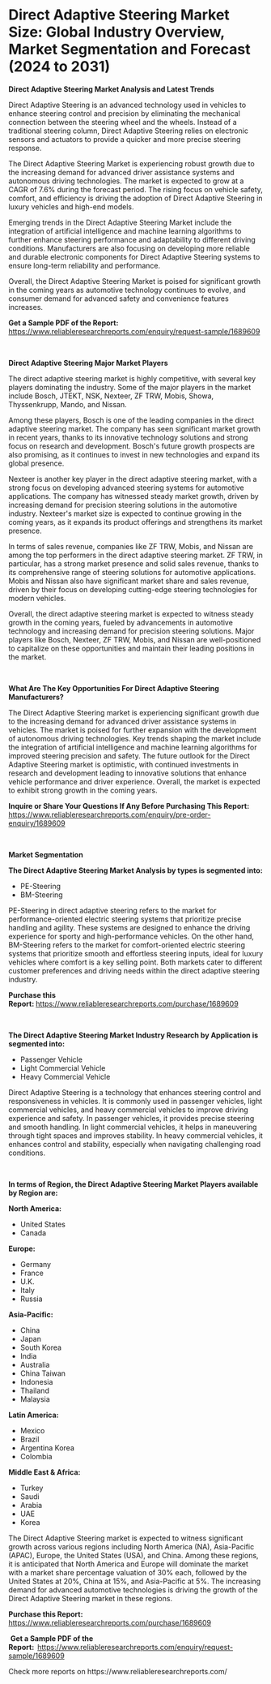 <p><h1>Direct Adaptive Steering Market Size: Global Industry Overview, Market Segmentation and Forecast (2024 to 2031)</h1></p><p><strong>Direct Adaptive Steering Market Analysis and Latest Trends</strong></p>
<p><p>Direct Adaptive Steering is an advanced technology used in vehicles to enhance steering control and precision by eliminating the mechanical connection between the steering wheel and the wheels. Instead of a traditional steering column, Direct Adaptive Steering relies on electronic sensors and actuators to provide a quicker and more precise steering response.</p><p>The Direct Adaptive Steering Market is experiencing robust growth due to the increasing demand for advanced driver assistance systems and autonomous driving technologies. The market is expected to grow at a CAGR of 7.6% during the forecast period. The rising focus on vehicle safety, comfort, and efficiency is driving the adoption of Direct Adaptive Steering in luxury vehicles and high-end models.</p><p>Emerging trends in the Direct Adaptive Steering Market include the integration of artificial intelligence and machine learning algorithms to further enhance steering performance and adaptability to different driving conditions. Manufacturers are also focusing on developing more reliable and durable electronic components for Direct Adaptive Steering systems to ensure long-term reliability and performance.</p><p>Overall, the Direct Adaptive Steering Market is poised for significant growth in the coming years as automotive technology continues to evolve, and consumer demand for advanced safety and convenience features increases.</p></p>
<p><strong>Get a Sample PDF of the Report:&nbsp;</strong> <a href="https://www.reliableresearchreports.com/enquiry/request-sample/1689609">https://www.reliableresearchreports.com/enquiry/request-sample/1689609</a></p>
<p>&nbsp;</p>
<p><strong>Direct Adaptive Steering Major Market Players</strong></p>
<p><p>The direct adaptive steering market is highly competitive, with several key players dominating the industry. Some of the major players in the market include Bosch, JTEKT, NSK, Nexteer, ZF TRW, Mobis, Showa, Thyssenkrupp, Mando, and Nissan.</p><p>Among these players, Bosch is one of the leading companies in the direct adaptive steering market. The company has seen significant market growth in recent years, thanks to its innovative technology solutions and strong focus on research and development. Bosch's future growth prospects are also promising, as it continues to invest in new technologies and expand its global presence.</p><p>Nexteer is another key player in the direct adaptive steering market, with a strong focus on developing advanced steering systems for automotive applications. The company has witnessed steady market growth, driven by increasing demand for precision steering solutions in the automotive industry. Nexteer's market size is expected to continue growing in the coming years, as it expands its product offerings and strengthens its market presence.</p><p>In terms of sales revenue, companies like ZF TRW, Mobis, and Nissan are among the top performers in the direct adaptive steering market. ZF TRW, in particular, has a strong market presence and solid sales revenue, thanks to its comprehensive range of steering solutions for automotive applications. Mobis and Nissan also have significant market share and sales revenue, driven by their focus on developing cutting-edge steering technologies for modern vehicles.</p><p>Overall, the direct adaptive steering market is expected to witness steady growth in the coming years, fueled by advancements in automotive technology and increasing demand for precision steering solutions. Major players like Bosch, Nexteer, ZF TRW, Mobis, and Nissan are well-positioned to capitalize on these opportunities and maintain their leading positions in the market.</p></p>
<p>&nbsp;</p>
<p><strong>What Are The Key Opportunities For Direct Adaptive Steering Manufacturers?</strong></p>
<p><p>The Direct Adaptive Steering market is experiencing significant growth due to the increasing demand for advanced driver assistance systems in vehicles. The market is poised for further expansion with the development of autonomous driving technologies. Key trends shaping the market include the integration of artificial intelligence and machine learning algorithms for improved steering precision and safety. The future outlook for the Direct Adaptive Steering market is optimistic, with continued investments in research and development leading to innovative solutions that enhance vehicle performance and driver experience. Overall, the market is expected to exhibit strong growth in the coming years.</p></p>
<p><strong>Inquire or Share Your Questions If Any Before Purchasing This Report:</strong> <a href="https://www.reliableresearchreports.com/enquiry/pre-order-enquiry/1689609">https://www.reliableresearchreports.com/enquiry/pre-order-enquiry/1689609</a></p>
<p>&nbsp;</p>
<p><strong>Market Segmentation</strong></p>
<p><strong>The Direct Adaptive Steering Market Analysis by types is segmented into:</strong></p>
<p><ul><li>PE-Steering</li><li>BM-Steering</li></ul></p>
<p><p>PE-Steering in direct adaptive steering refers to the market for performance-oriented electric steering systems that prioritize precise handling and agility. These systems are designed to enhance the driving experience for sporty and high-performance vehicles. On the other hand, BM-Steering refers to the market for comfort-oriented electric steering systems that prioritize smooth and effortless steering inputs, ideal for luxury vehicles where comfort is a key selling point. Both markets cater to different customer preferences and driving needs within the direct adaptive steering industry.</p></p>
<p><strong>Purchase this Report:&nbsp;</strong><a href="https://www.reliableresearchreports.com/purchase/1689609">https://www.reliableresearchreports.com/purchase/1689609</a></p>
<p>&nbsp;</p>
<p><strong>The Direct Adaptive Steering Market Industry Research by Application is segmented into:</strong></p>
<p><ul><li>Passenger Vehicle</li><li>Light Commercial Vehicle</li><li>Heavy Commercial Vehicle</li></ul></p>
<p><p>Direct Adaptive Steering is a technology that enhances steering control and responsiveness in vehicles. It is commonly used in passenger vehicles, light commercial vehicles, and heavy commercial vehicles to improve driving experience and safety. In passenger vehicles, it provides precise steering and smooth handling. In light commercial vehicles, it helps in maneuvering through tight spaces and improves stability. In heavy commercial vehicles, it enhances control and stability, especially when navigating challenging road conditions.</p></p>
<p>&nbsp;</p>
<p><strong>In terms of Region, the Direct Adaptive Steering Market Players available by Region are:</strong></p>
<p>
    <p> <strong> North America: </strong>
        <ul>
            <li>United States</li>
            <li>Canada</li>
        </ul>
        </p> 
    <p> <strong> Europe: </strong>
        <ul>
            <li>Germany</li>
            <li>France</li>
            <li>U.K.</li>
            <li>Italy</li>
            <li>Russia</li>
        </ul>
        </p> 
    <p> <strong> Asia-Pacific: </strong>
        <ul>
            <li>China</li>
            <li>Japan</li>
            <li>South Korea</li>
            <li>India</li>
            <li>Australia</li>
            <li>China Taiwan</li>
            <li>Indonesia</li>
            <li>Thailand</li>
            <li>Malaysia</li>
        </ul>
        </p> 
    <p> <strong> Latin America: </strong>
        <ul>
            <li>Mexico</li>
            <li>Brazil</li>
            <li>Argentina Korea</li>
            <li>Colombia</li>
        </ul>
        </p> 
    <p> <strong> Middle East & Africa: </strong>
        <ul>
            <li>Turkey</li>
            <li>Saudi</li>
            <li>Arabia</li>
            <li>UAE</li>
            <li>Korea</li>
        </ul>
    </p>
    </p>
<p><p>The Direct Adaptive Steering market is expected to witness significant growth across various regions including North America (NA), Asia-Pacific (APAC), Europe, the United States (USA), and China. Among these regions, it is anticipated that North America and Europe will dominate the market with a market share percentage valuation of 30% each, followed by the United States at 20%, China at 15%, and Asia-Pacific at 5%. The increasing demand for advanced automotive technologies is driving the growth of the Direct Adaptive Steering market in these regions.</p></p>
<p><strong>Purchase this Report: </strong><a href="https://www.reliableresearchreports.com/purchase/1689609">https://www.reliableresearchreports.com/purchase/1689609</a></p>
<p>&nbsp;<strong>Get a Sample PDF of the Report:&nbsp;&nbsp;</strong><a href="https://www.reliableresearchreports.com/enquiry/request-sample/1689609">https://www.reliableresearchreports.com/enquiry/request-sample/1689609</a></p>
<p><strong></strong></p>
<p>Check more reports on https://www.reliableresearchreports.com/</p>